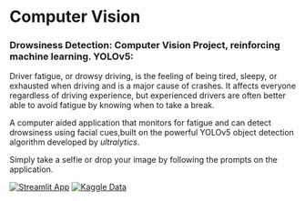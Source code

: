 # Computer Vision
### Drowsiness Detection: Computer Vision Project, reinforcing machine learning. YOLOv5:

Driver fatigue, or drowsy driving, is the feeling of being tired, sleepy, or exhausted when driving and is a major cause of crashes. It affects everyone regardless of driving experience, but experienced drivers are often better able to avoid fatigue by knowing when to take a break.

A computer aided application that monitors for fatigue and can detect drowsiness using facial cues,built on the powerful YOLOv5 object detection algorithm developed by *ultralytics*.

Simply take a selfie or drop your image by following the prompts on the application.

[![Streamlit App](https://static.streamlit.io/badges/streamlit_badge_black_white.svg)](https://akanimohod19a-dpl-drowsiness-detection-app-1txmi4.streamlitapp.com/)
[![Kaggle Data](https://anaconda.org/delichon/kaggle/badges/downloads.svg)](https://www.kaggle.com/datasets/afrologicinsect/drowsinessdta)
